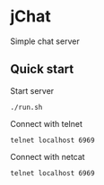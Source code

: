 # jChat 

Simple chat server 


## Quick start 
Start server 
```console 
./run.sh
```
Connect with telnet 
```console
telnet localhost 6969

```
Connect with netcat 
```console
telnet localhost 6969

```

